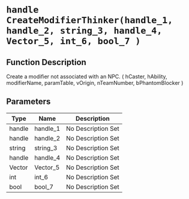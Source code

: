 # `handle CreateModifierThinker(handle_1, handle_2, string_3, handle_4, Vector_5, int_6, bool_7 )`
## Function Description
Create a modifier not associated with an NPC. ( hCaster, hAbility, modifierName, paramTable, vOrigin, nTeamNumber, bPhantomBlocker )
## Parameters
Type|Name|Description
--|--|--
handle|handle_1|No Description Set
handle|handle_2|No Description Set
string|string_3|No Description Set
handle|handle_4|No Description Set
Vector|Vector_5|No Description Set
int|int_6|No Description Set
bool|bool_7|No Description Set
